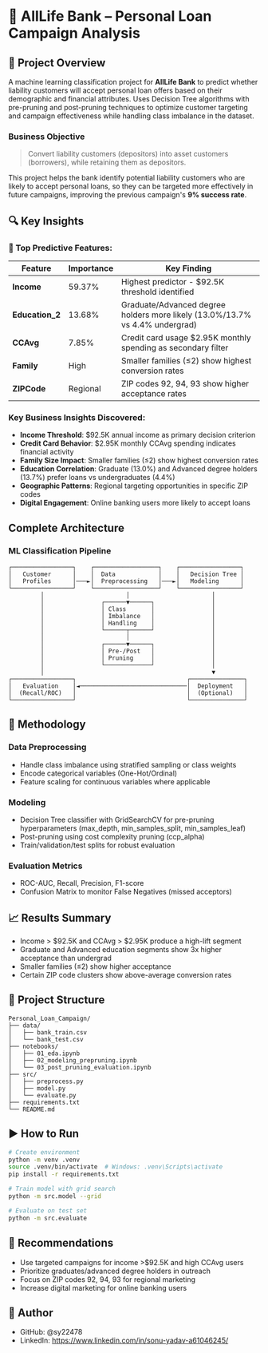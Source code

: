 # 🏦 AllLife Bank – Personal Loan Campaign Analysis

## 📌 Project Overview
A machine learning classification project for **AllLife Bank** to predict whether liability customers will accept personal loan offers based on their demographic and financial attributes. Uses Decision Tree algorithms with pre-pruning and post-pruning techniques to optimize customer targeting and campaign effectiveness while handling class imbalance in the dataset.

### Business Objective
> Convert liability customers (depositors) into asset customers (borrowers), while retaining them as depositors.

This project helps the bank identify potential liability customers who are likely to accept personal loans, so they can be targeted more effectively in future campaigns, improving the previous campaign's **9% success rate**.

## 🔍 Key Insights

### 🧠 Top Predictive Features:
| Feature | Importance | Key Finding |
|---------|-----------|-------------|
| **Income** | 59.37% | Highest predictor - $92.5K threshold identified |
| **Education_2** | 13.68% | Graduate/Advanced degree holders more likely (13.0%/13.7% vs 4.4% undergrad) |
| **CCAvg** | 7.85% | Credit card usage $2.95K monthly spending as secondary filter |
| **Family** | High | Smaller families (≤2) show highest conversion rates |
| **ZIPCode** | Regional | ZIP codes 92, 94, 93 show higher acceptance rates |

### Key Business Insights Discovered:
- **Income Threshold**: $92.5K annual income as primary decision criterion
- **Credit Card Behavior**: $2.95K monthly CCAvg spending indicates financial activity
- **Family Size Impact**: Smaller families (≤2) show highest conversion rates
- **Education Correlation**: Graduate (13.0%) and Advanced degree holders (13.7%) prefer loans vs undergraduates (4.4%)
- **Geographic Patterns**: Regional targeting opportunities in specific ZIP codes
- **Digital Engagement**: Online banking users more likely to accept loans

## Complete Architecture

### ML Classification Pipeline
```
┌─────────────────┐    ┌──────────────────┐    ┌─────────────────┐
│   Customer      │    │  Data            │    │   Decision Tree │
│   Profiles      │───►│  Preprocessing   │───►│   Modeling      │
└─────────────────┘    └──────────────────┘    └─────────────────┘
         │                       │                       │
         │                ┌──────▼──────┐                │
         │                │ Class       │                │
         │                │ Imbalance   │                │
         │                │ Handling    │                │
         │                └──────┬──────┘                │
         │                       │                       │
         │                ┌──────▼──────┐                │
         │                │ Pre-/Post   │                │
         │                │ Pruning     │                │
         │                └─────────────┘                │
         │                                               ▼
┌─────────────────┐                               ┌───────────────┐
│   Evaluation    │◄──────────────────────────────│  Deployment   │
│  (Recall/ROC)   │                               │  (Optional)   │
└─────────────────┘                               └───────────────┘
```

## 🧪 Methodology

### Data Preprocessing
- Handle class imbalance using stratified sampling or class weights
- Encode categorical variables (One-Hot/Ordinal)
- Feature scaling for continuous variables where applicable

### Modeling
- Decision Tree classifier with GridSearchCV for pre-pruning hyperparameters (max_depth, min_samples_split, min_samples_leaf)
- Post-pruning using cost complexity pruning (ccp_alpha)
- Train/validation/test splits for robust evaluation

### Evaluation Metrics
- ROC-AUC, Recall, Precision, F1-score
- Confusion Matrix to monitor False Negatives (missed acceptors)

## 📈 Results Summary
- Income > $92.5K and CCAvg > $2.95K produce a high-lift segment
- Graduate and Advanced education segments show 3x higher acceptance than undergrad
- Smaller families (≤2) show higher acceptance
- Certain ZIP code clusters show above-average conversion rates

## 📁 Project Structure
```
Personal_Loan_Campaign/
├── data/
│   ├── bank_train.csv
│   └── bank_test.csv
├── notebooks/
│   ├── 01_eda.ipynb
│   ├── 02_modeling_prepruning.ipynb
│   └── 03_post_pruning_evaluation.ipynb
├── src/
│   ├── preprocess.py
│   ├── model.py
│   └── evaluate.py
├── requirements.txt
└── README.md
```

## ▶️ How to Run
```bash
# Create environment
python -m venv .venv
source .venv/bin/activate  # Windows: .venv\Scripts\activate
pip install -r requirements.txt

# Train model with grid search
python -m src.model --grid

# Evaluate on test set
python -m src.evaluate
```

## 🔮 Recommendations
- Use targeted campaigns for income >$92.5K and high CCAvg users
- Prioritize graduates/advanced degree holders in outreach
- Focus on ZIP codes 92, 94, 93 for regional marketing
- Increase digital marketing for online banking users

## 👤 Author
- GitHub: @sy22478
- LinkedIn: https://www.linkedin.com/in/sonu-yadav-a61046245/

